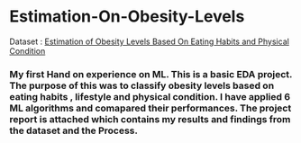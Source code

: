 # Estimation-On-Obesity-Levels
Dataset : <a href = "https://archive.ics.uci.edu/dataset/544/estimation+of+obesity+levels+based+on+eating+habits+and+physical+condition">Estimation of Obesity Levels Based On Eating Habits and Physical Condition</a>
### My first Hand on experience on ML. This is a basic EDA project. The purpose of this was to classify obesity levels based on eating habits , lifestyle and physical condition. I have applied 6 ML algorithms and comapared their performances. The project report is attached which contains my results and findings from the dataset and the Process.
